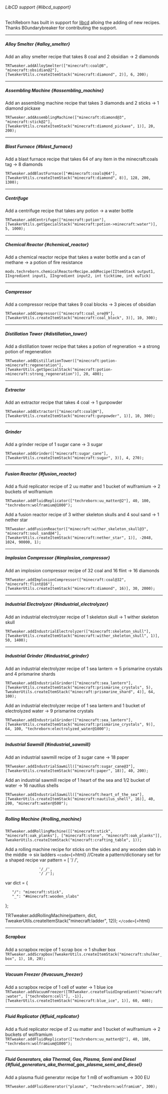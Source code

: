 ###### LibCD support {#libcd_support}

TechReborn has built in support for
[libcd](https://www.curseforge.com/minecraft/mc-mods/libcd "wikilink")
alloing the adding of new recipes. Thanks B0undarybreaker for
contributing the support.

------------------------------------------------------------------------

##### Alloy Smelter {#alloy_smelter}

Add an alloy smelter recipe that takes 8 coal and 2 obsidian -\> 2
diamonds

`TRTweaker.addAlloySmelter(["minecraft:coal@8", "minecraft:obsidian@2"], [TweakerUtils.createItemStack("minecraft:diamond", 2)], 6, 200);`

------------------------------------------------------------------------

##### Assembling Machine {#assembling_machine}

Add an assembling machine recipe that takes 3 diamonds and 2 sticks -\>
1 diamond pickaxe

`TRTweaker.addAssemblingMachine(["minecraft:diamond@3", "minecraft:stick@2"], [TweakerUtils.createItemStack("minecraft:diamond_pickaxe", 1)], 20, 200);`

------------------------------------------------------------------------

##### Blast Furnace {#blast_furnace}

Add a blast furnace recipe that takes 64 of any item in the
minecraft:coals tag -\> 8 diamonds

`TRTweaker.addBlastFurnace(["#minecraft:coals@64"], [TweakerUtils.createItemStack("minecraft:diamond", 8)], 128, 200, 1300);`

------------------------------------------------------------------------

##### Centrifuge

Add a centrifuge recipe that takes any potion -\> a water bottle

`TRTweaker.addCentrifuge(["minecraft:potion"], [TweakerUtils.getSpecialStack("minecraft:potion->minecraft:water")], 5, 1000);`

------------------------------------------------------------------------

##### Chemical Reactor {#chemical_reactor}

Add a chemical reactor recipe that takes a water bottle and a can of
methane -\> a potion of fire resistance

`mods.techreborn.chemicalReactorRecipe.addRecipe(IItemStack output1, IIngredient input1, IIngredient input2, int ticktime, int euTick)`

------------------------------------------------------------------------

##### Compressor

Add a compressor recipe that takes 9 coal blocks -\> 3 pieces of
obsidian

`TRTweaker.addCompressor(["minecraft:coal_ore@9"], [TweakerUtils.createItemStack("minecraft:coal_block", 3)], 10, 300);`

------------------------------------------------------------------------

##### Distillation Tower {#distillation_tower}

Add a distillation tower recipe that takes a potion of regneration -\> a
strong potion of regeneration

`TRTweaker.addDistillationTower(["minecraft:potion->minecraft:regeneration"], [TweakerUtils.getSpecialStack("minecraft:potion->minecraft:strong_regeneration")], 20, 400);`

------------------------------------------------------------------------

##### Extractor

Add an extractor recipe that takes 4 coal -\> 1 gunpowder

`TRTweaker.addExtractor(["minecraft:coal@4"], [TweakerUtils.createItemStack("minecraft:gunpowder", 1)], 10, 300);`

------------------------------------------------------------------------

##### Grinder

Add a grinder recipe of 1 sugar cane -\> 3 sugar

`TRTweaker.addGrinder(["minecraft:sugar_cane"], [TweakerUtils.createItemStack("minecraft:sugar", 3)], 4, 270);`

------------------------------------------------------------------------

##### Fusion Reactor {#fusion_reactor}

Add a fluid replicator recipe of 2 uu matter and 1 bucket of wulframium
-\> 2 buckets of wolframium

`TRTweaker.addFluidReplicator(["techreborn:uu_matter@2"], 40, 100, "techreborn:wolframium@1000");`

Add a fusion reactor recipe of 3 wither skeleton skulls and 4 soul sand
-\> 1 nether star

`TRTweaker.addFusionReactor(["minecraft:wither_skeleton_skull@3", "minecraft:soul_sand@4"], [TweakerUtils.createItemStack("minecraft:nether_star", 1)], -2048, 1024, 90000, 1);`

------------------------------------------------------------------------

##### Implosion Compressor {#implosion_compressor}

Add an implosion compressor recipe of 32 coal and 16 flint -\> 16
diamonds

`TRTweaker.addImplosionCompressor(["minecraft:coal@32", "minecraft:flint@16"], [TweakerUtils.createItemStack("minecraft:diamond", 16)], 30, 2000);`

------------------------------------------------------------------------

##### Industrial Electrolyzer {#industrial_electrolyzer}

Add an industrial electrolyzer recipe of 1 skeleton skull -\> 1 wither
skeleton skull

`TRTweaker.addIndustrialElectrolyzer(["minecraft:skeleton_skull"], [TweakerUtils.createItemStack("minecraft:wither_skeleton_skull", 1)], 50, 1400);`

------------------------------------------------------------------------

##### Industrial Grinder {#industrial_grinder}

Add an industrial electrolyzer recipe of 1 sea lantern -\> 5 prismarine
crystals and 4 prismarine shards

`TRTweaker.addIndustrialGrinder(["minecraft:sea_lantern"], [TweakerUtils.createItemStack("minecraft:prismarine_crystals", 5), TweakerUtils.createItemStack("minecraft:prismarine_shard", 4)], 64, 100);`

Add an industrial electrolyzer recipe of 1 sea lantern and 1 bucket of
electrolyzed water -\> 9 prismarine crystals

`TRTweaker.addIndustrialGrinder(["minecraft:sea_lantern"], [TweakerUtils.createItemStack("minecraft:prismarine_crystals", 9)], 64, 100, "techreborn:electrolyzed_water@1000");`

------------------------------------------------------------------------

##### Industrial Sawmill {#industrial_sawmill}

Add an industrial sawmill recipe of 3 sugar cane -\> 18 paper

`TRTweaker.addIndustrialSawmill(["minecraft:sugar_cane@3"], [TweakerUtils.createItemStack("minecraft:paper", 18)], 40, 200);`

Add an industrial sawmill recipe of 1 heart of the sea and 1/2 bucket of
water -\> 16 nautilus shells

`TRTweaker.addIndustrialSawmill(["minecraft:heart_of_the_sea"], [TweakerUtils.createItemStack("minecraft:nautilus_shell", 16)], 40, 200, "minecraft:water@500");`

------------------------------------------------------------------------

##### Rolling Machine {#rolling_machine}

`TRTweaker.addRollingMachine([["minecraft:stick", "minecraft:oak_planks"], ["minecraft:stone", "minecraft:oak_planks"]], TweakerUtils.createItemStack("minecraft:crafting_table", 1));`

Add a rolling machine recipe for sticks on the sides and any wooden slab
in the middle -\> six ladders `<code>`{=html} //Create a
pattern/dictionary set for a shaped recipe var pattern = \[ \'/ /\',

`               '/_/',`\
`               '/ /'];`

var dict = {

`   "/": "minecraft:stick",`\
`   "_": "#minecraft:wooden_slabs"`

};

TRTweaker.addRollingMachine(pattern, dict,
TweakerUtils.createItemStack(\"minecraft:ladder\", 12));
`</code>`{=html}

------------------------------------------------------------------------

##### Scrapbox

Add a scrapbox recipe of 1 scrap box -\> 1 shulker box
`TRTweaker.addScrapbox(TweakerUtils.createItemStack("minecraft:shulker_box", 1), 10, 20);`

------------------------------------------------------------------------

##### Vacuum Freezer {#vacuum_freezer}

Add a scrapbox recipe of 1 cell of water -\> 1 blue ice
`TRTweaker.addVacuumFreezer([TRTweaker.createFluidIngredient("minecraft:water", ["techreborn:cell"], -1)], [TweakerUtils.createItemStack("minecraft:blue_ice", 1)], 60, 440);`

------------------------------------------------------------------------

##### Fluid Replicator {#fluid_replicator}

Add a fluid replicator recipe of 2 uu matter and 1 bucket of wulframium
-\> 2 buckets of wolframium
`TRTweaker.addFluidReplicator(["techreborn:uu_matter@2"], 40, 100, "techreborn:wolframium@1000");`

------------------------------------------------------------------------

##### Fluid Generators, aka Thermal, Gas, Plasma, Semi and Diesel {#fluid_generators_aka_thermal_gas_plasma_semi_and_diesel}

Add a plasma fluid generator recipe for 1 mB of wolframium -\> 300 EU

`TRTweaker.addFluidGenerator("plasma", "techreborn:wolframium", 300);`
